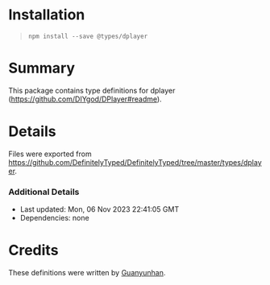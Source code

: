 # Installation
> `npm install --save @types/dplayer`

# Summary
This package contains type definitions for dplayer (https://github.com/DIYgod/DPlayer#readme).

# Details
Files were exported from https://github.com/DefinitelyTyped/DefinitelyTyped/tree/master/types/dplayer.

### Additional Details
 * Last updated: Mon, 06 Nov 2023 22:41:05 GMT
 * Dependencies: none

# Credits
These definitions were written by [Guanyunhan](https://github.com/Guanyunhan).
